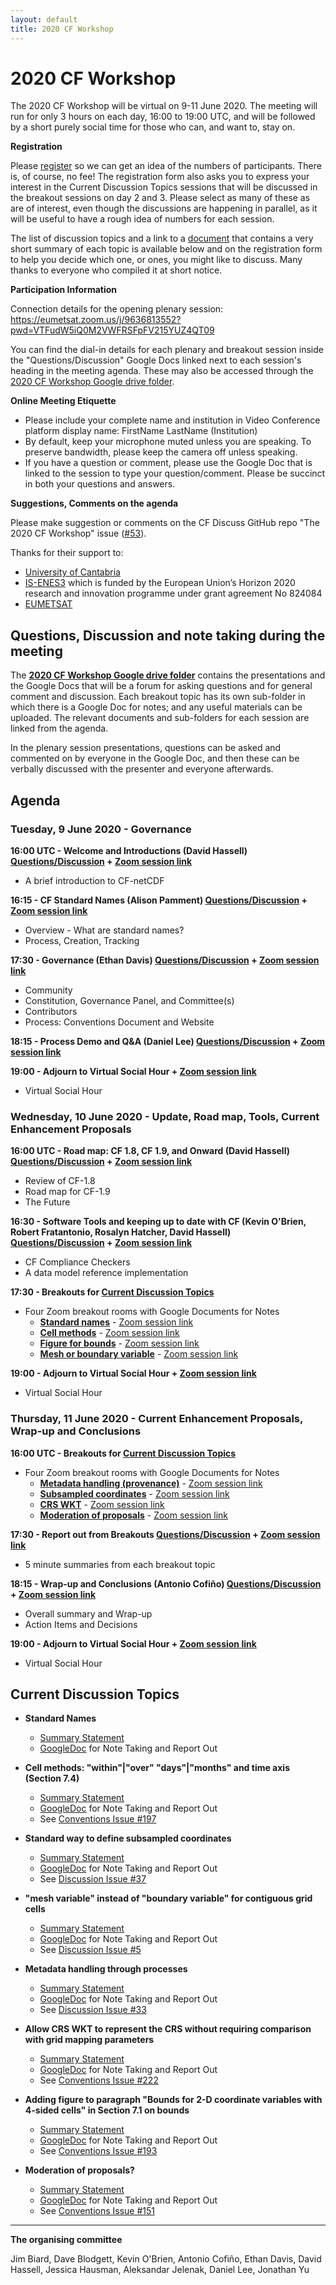 ```yaml
---
layout: default
title: 2020 CF Workshop
---
```


# 2020 CF Workshop

The 2020 CF Workshop will be virtual on 9-11 June 2020.
The meeting will run for only 3 hours on each day, 16:00 to 19:00 UTC,
and will be followed by a short purely social time for those who can, and want to, stay on.

**Registration**

Please [register](https://forms.gle/RoKHT4h8hnBN23Pk7) so we can get an idea
of the numbers of participants. There is, of course, no fee!
The registration form also asks you to express your interest in the
Current Discussion Topics sessions that will be discussed in the breakout sessions
on day 2 and 3. Please select as many of these as are of interest, even though the discussions
are happening in parallel, as it will be useful to have a rough idea of numbers for each session.

The list of discussion topics and a link to a
[document](https://docs.google.com/document/d/1urPWngzDCuHTrfpA8nedGoRDVKXs5OmjqO8M6i3UZJM/edit)
that contains a very short summary of each topic is available below and on the registration
form to help you decide which one, or ones, you might like to discuss.
Many thanks to everyone who compiled it at short notice.

**Participation Information**

Connection details for the opening plenary session: https://eumetsat.zoom.us/j/9636813552?pwd=VTFudW5iQ0M2VWFRSFpFV215YUZ4QT09

You can find the dial-in details for each plenary and breakout session inside the "Questions/Discussion" Google Docs linked next to each session's heading in the meeting agenda. These may also be accessed through the [2020 CF Workshop Google drive
folder](https://drive.google.com/drive/folders/1LzgP7wwSzz55giCVZyk-4xiu28gp68Fg).

**Online Meeting Etiquette**
* Please include your complete name and institution in Video Conference platform display name:
  FirstName LastName (Institution)
* By default, keep your microphone muted unless you are speaking.
  To preserve bandwidth, please keep the camera off unless speaking.
* If you have a question or comment, please use the Google Doc that is linked
  to the session to type your question/comment.
  Please be succinct in both your questions and answers.

**Suggestions, Comments on the agenda**

Please make suggestion or comments on the CF Discuss GitHub repo "The 2020 CF Workshop"
issue ([#53](https://github.com/cf-convention/discuss/issues/53)).

Thanks for their support to:
 - [University of Cantabria](https://web.unican.es/en/)
 - [IS-ENES3](https://is.enes.org/) which is funded by the European Union’s Horizon 2020 research and innovation programme under grant agreement No 824084
 - [EUMETSAT](https://www.eumetsat.int/)

## Questions, Discussion and note taking during the meeting

The **[2020 CF Workshop Google drive
folder](https://drive.google.com/drive/folders/1LzgP7wwSzz55giCVZyk-4xiu28gp68Fg)**
contains the presentations and the Google Docs that will be a
forum for asking questions and for general comment and
discussion. Each breakout topic has its own sub-folder in
which there is a Google Doc for notes; and any useful materials can be uploaded.
The relevant documents and sub-folders for each session are linked from the agenda.

In the plenary session presentations, questions can be asked and
commented on by everyone in the Google Doc, and then these can be
verbally discussed with the presenter and everyone afterwards.

## Agenda

### Tuesday, 9 June 2020 - Governance
**16:00 UTC - Welcome and Introductions (David Hassell) [Questions/Discussion](https://docs.google.com/document/d/1lGEnqGAiudC2t3LQzp7SPmVfsQUoqQUMapjvPBY-OkE/edit) + [Zoom session link](https://eumetsat.zoom.us/j/9636813552?pwd=VTFudW5iQ0M2VWFRSFpFV215YUZ4QT09)**
* A brief introduction to CF-netCDF

**16:15 - CF Standard Names (Alison Pamment) [Questions/Discussion](https://docs.google.com/document/d/1lGEnqGAiudC2t3LQzp7SPmVfsQUoqQUMapjvPBY-OkE/edit) + [Zoom session link](https://eumetsat.zoom.us/j/9636813552?pwd=VTFudW5iQ0M2VWFRSFpFV215YUZ4QT09)**
* Overview - What are standard names?
* Process, Creation, Tracking

**17:30 - Governance (Ethan Davis) [Questions/Discussion](https://docs.google.com/document/d/1lGEnqGAiudC2t3LQzp7SPmVfsQUoqQUMapjvPBY-OkE/edit) + [Zoom session link](https://eumetsat.zoom.us/j/9636813552?pwd=VTFudW5iQ0M2VWFRSFpFV215YUZ4QT09)**
* Community
* Constitution, Governance Panel, and Committee(s)
* Contributors
* Process: Conventions Document and Website

**18:15 - Process Demo and Q&A (Daniel Lee) [Questions/Discussion](https://docs.google.com/document/d/1lGEnqGAiudC2t3LQzp7SPmVfsQUoqQUMapjvPBY-OkE/edit) + [Zoom session link](https://eumetsat.zoom.us/j/9636813552?pwd=VTFudW5iQ0M2VWFRSFpFV215YUZ4QT09)**

**19:00 - Adjourn to Virtual Social Hour + [Zoom session link](https://eumetsat.zoom.us/j/9636813552?pwd=VTFudW5iQ0M2VWFRSFpFV215YUZ4QT09)**
* Virtual Social Hour

### Wednesday, 10 June 2020 - Update, Road map, Tools, Current Enhancement Proposals
**16:00 UTC - Road map: CF 1.8, CF 1.9, and Onward (David Hassell) [Questions/Discussion](https://docs.google.com/document/d/1lGEnqGAiudC2t3LQzp7SPmVfsQUoqQUMapjvPBY-OkE/edit) + [Zoom session link](https://eumetsat.zoom.us/j/9636813552?pwd=VTFudW5iQ0M2VWFRSFpFV215YUZ4QT09)**
* Review of CF-1.8
* Road map for CF-1.9
* The Future

**16:30 - Software Tools and keeping up to date with CF (Kevin O'Brien, Robert Fratantonio, Rosalyn Hatcher, David Hassell) [Questions/Discussion](https://docs.google.com/document/d/1lGEnqGAiudC2t3LQzp7SPmVfsQUoqQUMapjvPBY-OkE/edit) + [Zoom session link](https://eumetsat.zoom.us/j/9636813552?pwd=VTFudW5iQ0M2VWFRSFpFV215YUZ4QT09)**
* CF Compliance Checkers
* A data model reference implementation

**17:30 - Breakouts for [Current Discussion Topics](#current-discussion-topics)**
* Four Zoom breakout rooms with Google Documents for Notes
  * **[Standard names](https://drive.google.com/drive/folders/1n6oM1aricNnwddUfaA28s3LHKVgGd_1J)** - [Zoom session link](https://eumetsat.zoom.us/j/95579038370?pwd=d1lZOWJBZDlxTkM4U1lnYVA2empSdz09)
  * **[Cell methods](https://drive.google.com/drive/folders/16nI5kuEuft1s2y53rLOjocswVGUwe06c)** - [Zoom session link](https://eumetsat.zoom.us/j/5705037618?pwd=REtXNmtaNDdTNmE1dmZ0VFViTzd4dz09)
  * **[Figure for bounds](https://drive.google.com/drive/folders/1SP8fhITvMosXcnRWLGSRqACHCWxDkqQ2)** - [Zoom session link](https://eumetsat.zoom.us/j/97592002298?pwd=Rjd3RDNPdzVzZm40R0JEa3R1S1BCQT09)
  * **[Mesh or boundary variable](https://drive.google.com/drive/folders/1cR5iWfXox4cgOomIr7CoICERj0OXuRsh)** - [Zoom session link](https://eumetsat.zoom.us/j/99256914300?pwd=RkMyZExycWR2WGR6UFhxc3huMmwydz09)
 
**19:00 - Adjourn to Virtual Social Hour + [Zoom session link](https://eumetsat.zoom.us/j/9636813552?pwd=VTFudW5iQ0M2VWFRSFpFV215YUZ4QT09)**
* Virtual Social Hour

### Thursday, 11 June 2020 - Current Enhancement Proposals, Wrap-up and Conclusions
**16:00 UTC - Breakouts for [Current Discussion Topics](#current-discussion-topics)**
* Four Zoom breakout rooms with Google Documents for Notes
  * **[Metadata handling (provenance)](https://drive.google.com/drive/folders/1rVxkdFzFuya7rF0VlSeCE_xqZ8RDWj78)** - [Zoom session link](https://eumetsat.zoom.us/j/96292112820?pwd=dEgzZVNTU2ZObFZmV1N1b1VFQld3QT09)
  * **[Subsampled coordinates](https://drive.google.com/drive/folders/1lCibg2P8W9J-Aag0SxOcxIC2SFgnsoH_)** - [Zoom session link](https://eumetsat.zoom.us/j/96533174273?pwd=aDFzSHlRbEJEVGNKUngwUmF3RXZpQT09)
  * **[CRS WKT](https://drive.google.com/drive/folders/1NU0P_2YQ-YevGiUc7PjiRtZ2MI04Qtio)** - [Zoom session link](https://eumetsat.zoom.us/j/98950036908?pwd=WVNlVlZNRGJaWTU0aGJJVGNVaXpNZz09)
  * **[Moderation of proposals](https://drive.google.com/drive/folders/1_XSieZc9IewaFgjzLyuXHaltnb5tqZob)** - [Zoom session link](https://eumetsat.zoom.us/j/94128853090?pwd=WWJKbC9oWVJZT3VybUtYYmVaOURkUT09)
   
**17:30 - Report out from Breakouts [Questions/Discussion](https://docs.google.com/document/d/1lGEnqGAiudC2t3LQzp7SPmVfsQUoqQUMapjvPBY-OkE/edit) + [Zoom session link](https://eumetsat.zoom.us/j/9636813552?pwd=VTFudW5iQ0M2VWFRSFpFV215YUZ4QT09)**
* 5 minute summaries from each breakout topic

**18:15 - Wrap-up and Conclusions (Antonio Cofiño) [Questions/Discussion](https://docs.google.com/document/d/1lGEnqGAiudC2t3LQzp7SPmVfsQUoqQUMapjvPBY-OkE/edit) + [Zoom session link](https://eumetsat.zoom.us/j/9636813552?pwd=VTFudW5iQ0M2VWFRSFpFV215YUZ4QT09)**
* Overall summary and Wrap-up
* Action Items and Decisions

**19:00 - Adjourn to Virtual Social Hour + [Zoom session link](https://eumetsat.zoom.us/j/9636813552?pwd=VTFudW5iQ0M2VWFRSFpFV215YUZ4QT09)**
* Virtual Social Hour

## Current Discussion Topics

* **Standard Names**
  * [Summary Statement](https://docs.google.com/document/d/1urPWngzDCuHTrfpA8nedGoRDVKXs5OmjqO8M6i3UZJM/edit#heading=h.uz8gofyci4rg)
  * [GoogleDoc](https://drive.google.com/drive/folders/1n6oM1aricNnwddUfaA28s3LHKVgGd_1J) for Note Taking and Report Out
  
* **Cell methods: "within"\|"over" "days"\|"months" and time axis (Section 7.4)**
  * [Summary Statement](https://docs.google.com/document/d/1urPWngzDCuHTrfpA8nedGoRDVKXs5OmjqO8M6i3UZJM/edit#heading=h.jykkruknxpn1)
  * [GoogleDoc](https://drive.google.com/drive/folders/16nI5kuEuft1s2y53rLOjocswVGUwe06c) for Note Taking and Report Out
  * See [Conventions Issue #197](https://github.com/cf-convention/cf-conventions/issues/197)
 
* **Standard way to define subsampled coordinates**
  * [Summary Statement](https://docs.google.com/document/d/1urPWngzDCuHTrfpA8nedGoRDVKXs5OmjqO8M6i3UZJM/edit#heading=h.npjzrt8h11om) 
  * [GoogleDoc](https://drive.google.com/drive/folders/1lCibg2P8W9J-Aag0SxOcxIC2SFgnsoH_) for Note Taking and Report Out
  * See [Discussion Issue #37](https://github.com/cf-convention/discuss/issues/37)
 
* **"mesh variable" instead of "boundary variable" for contiguous grid cells**
  * [Summary Statement](https://docs.google.com/document/d/1urPWngzDCuHTrfpA8nedGoRDVKXs5OmjqO8M6i3UZJM/edit#heading=h.7u2qc3amtkb) 
  * [GoogleDoc](https://drive.google.com/drive/folders/1cR5iWfXox4cgOomIr7CoICERj0OXuRsh) for Note Taking and Report Out
  * See [Discussion Issue #5](https://github.com/cf-convention/discuss/issues/5)
 
* **Metadata handling through processes**
  * [Summary Statement](https://docs.google.com/document/d/1urPWngzDCuHTrfpA8nedGoRDVKXs5OmjqO8M6i3UZJM/edit#heading=h.4k5u5woia0ke) 
  * [GoogleDoc](https://drive.google.com/drive/folders/1rVxkdFzFuya7rF0VlSeCE_xqZ8RDWj78) for Note Taking and Report Out
  * See [Discussion Issue #33](https://github.com/cf-convention/discuss/issues/33)
 
* **Allow CRS WKT to represent the CRS without requiring comparison with grid mapping parameters**
  * [Summary Statement](https://docs.google.com/document/d/1urPWngzDCuHTrfpA8nedGoRDVKXs5OmjqO8M6i3UZJM/edit#heading=h.ao5tcxspvnmy) 
  * [GoogleDoc](https://drive.google.com/drive/folders/1NU0P_2YQ-YevGiUc7PjiRtZ2MI04Qtio) for Note Taking and Report Out
  * See [Conventions Issue #222](https://github.com/cf-convention/cf-conventions/issues/222)
 
* **Adding figure to paragraph "Bounds for 2-D coordinate variables with 4-sided cells" in Section 7.1 on bounds**
  * [Summary Statement](https://docs.google.com/document/d/1urPWngzDCuHTrfpA8nedGoRDVKXs5OmjqO8M6i3UZJM/edit#heading=h.wpbusqqe4vz2) 
  * [GoogleDoc](https://drive.google.com/drive/folders/1SP8fhITvMosXcnRWLGSRqACHCWxDkqQ2) for Note Taking and Report Out
  * See [Conventions Issue #193](https://github.com/cf-convention/cf-conventions/issues/193)
 
* **Moderation of proposals?**
  * [Summary Statement](https://docs.google.com/document/d/1urPWngzDCuHTrfpA8nedGoRDVKXs5OmjqO8M6i3UZJM/edit#heading=h.jof6l6da7mbf)
  * [GoogleDoc](https://drive.google.com/drive/folders/1_XSieZc9IewaFgjzLyuXHaltnb5tqZob) for Note Taking and Report Out
  * See [Conventions Issue #151](https://github.com/cf-convention/cf-conventions/issues/151)

-----

**The organising committee**

Jim Biard, Dave Blodgett, Kevin O'Brien, Antonio Cofiño, Ethan Davis,
David Hassell, Jessica Hausman, Aleksandar Jelenak, Daniel Lee,
Jonathan Yu
